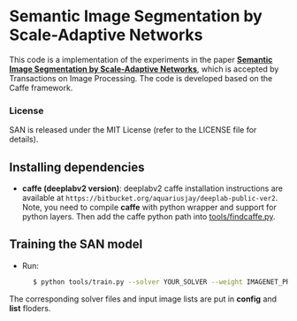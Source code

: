 # Semantic Image Segmentation by Scale-Adaptive Networks

This code is a implementation of the experiments in the paper **[Semantic Image Segmentation by Scale-Adaptive Networks](https://speedinghzl.github.io/docs/san.pdf)**, which is accepted by Transactions on Image Processing. The code is developed based on the Caffe framework.

### License

SAN is released under the MIT License (refer to the LICENSE file for details).

## Installing dependencies

* **caffe (deeplabv2 version)**: deeplabv2 caffe installation instructions are available at `https://bitbucket.org/aquariusjay/deeplab-public-ver2`. Note, you need to compile **caffe** with python wrapper and support for python layers. Then add the caffe python path into [tools/findcaffe.py](https://github.com/speedinghzl/Scale-Adaptive-Network/blob/master/tools/findcaffe.py#L21).

## Training the SAN model

* Run:

```bash
      $ python tools/train.py --solver YOUR_SOLVER --weight IMAGENET_PRETRAINED_MODEL --gpu GPU_ID
```
The corresponding solver files and input image lists are put in **config** and **list** floders.
